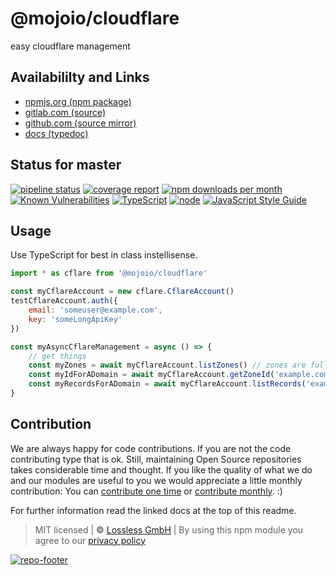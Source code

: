 # @mojoio/cloudflare
easy cloudflare management

## Availabililty and Links
* [npmjs.org (npm package)](https://www.npmjs.com/package/@mojoio/cloudflare)
* [gitlab.com (source)](https://gitlab.com/mojoio/cloudflare)
* [github.com (source mirror)](https://github.com/mojoio/cloudflare)
* [docs (typedoc)](https://mojoio.gitlab.io/cloudflare/)

## Status for master
[![pipeline status](https://gitlab.com/mojoio/cloudflare/badges/master/pipeline.svg)](https://gitlab.com/mojoio/cloudflare/commits/master)
[![coverage report](https://gitlab.com/mojoio/cloudflare/badges/master/coverage.svg)](https://gitlab.com/mojoio/cloudflare/commits/master)
[![npm downloads per month](https://img.shields.io/npm/dm/@mojoio/cloudflare.svg)](https://www.npmjs.com/package/@mojoio/cloudflare)
[![Known Vulnerabilities](https://snyk.io/test/npm/@mojoio/cloudflare/badge.svg)](https://snyk.io/test/npm/@mojoio/cloudflare)
[![TypeScript](https://img.shields.io/badge/TypeScript->=%203.x-blue.svg)](https://nodejs.org/dist/latest-v10.x/docs/api/)
[![node](https://img.shields.io/badge/node->=%2010.x.x-blue.svg)](https://nodejs.org/dist/latest-v10.x/docs/api/)
[![JavaScript Style Guide](https://img.shields.io/badge/code%20style-prettier-ff69b4.svg)](https://prettier.io/)

## Usage

Use TypeScript for best in class instellisense.

```javascript
import * as cflare from '@mojoio/cloudflare'

const myCflareAccount = new cflare.CflareAccount()
testCflareAccount.auth({
    email: 'someuser@example.com',
    key: 'someLongApiKey'
})

const myAsyncCflareManagement = async () => {
    // get things
    const myZones = await myCflareAccount.listZones() // zones are fully typed
    const myIdForADomain = await myCflareAccount.getZoneId('example.com') // type number
    const myRecordsForADomain = await myCflareAccount.listRecords('example.com') // records are fully typed
}
```

## Contribution

We are always happy for code contributions. If you are not the code contributing type that is ok. Still, maintaining Open Source repositories takes considerable time and thought. If you like the quality of what we do and our modules are useful to you we would appreciate a little monthly contribution: You can [contribute one time](https://lossless.link/contribute-onetime) or [contribute monthly](https://lossless.link/contribute). :)

For further information read the linked docs at the top of this readme.

> MIT licensed | **&copy;** [Lossless GmbH](https://lossless.gmbh)
| By using this npm module you agree to our [privacy policy](https://lossless.gmbH/privacy)

[![repo-footer](https://lossless.gitlab.io/publicrelations/repofooter.svg)](https://maintainedby.lossless.com)
